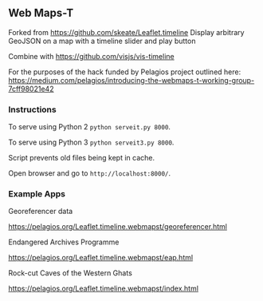
## Web Maps-T

Forked from https://github.com/skeate/Leaflet.timeline
Display arbitrary GeoJSON on a map with a timeline slider and play button

Combine with https://github.com/visjs/vis-timeline

For the purposes of the hack funded by Pelagios project outlined here:
https://medium.com/pelagios/introducing-the-webmaps-t-working-group-7cff98021e42


### Instructions

To serve using Python 2 `python serveit.py 8000`.

To serve using Python 3 `python serveit3.py 8000`.

Script prevents old files being kept in cache.

Open browser and go to `http://localhost:8000/`.

### Example Apps

Georeferencer data

https://pelagios.org/Leaflet.timeline.webmapst/georeferencer.html

Endangered Archives Programme

https://pelagios.org/Leaflet.timeline.webmapst/eap.html

Rock-cut Caves of the Western Ghats

https://pelagios.org/Leaflet.timeline.webmapst/index.html
